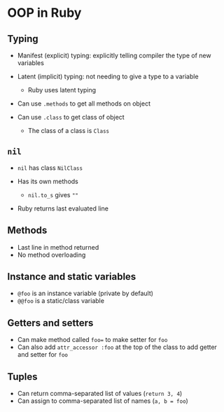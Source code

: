 # OOP in Ruby

## Typing

- Manifest (explicit) typing: explicitly telling compiler the type of new variables
- Latent (implicit) typing: not needing to give a type to a variable
  - Ruby uses latent typing

- Can use `.methods` to get all methods on object
- Can use `.class` to get class of object
  - The class of a class is `Class`

## `nil`

- `nil` has class `NilClass`
- Has its own methods
  - `nil.to_s` gives `""`

- Ruby returns last evaluated line

## Methods

- Last line in method returned
- No method overloading

## Instance and static variables

- `@foo` is an instance variable (private by default)
- `@@foo` is a static/class variable

## Getters and setters

- Can make method called `foo=` to make setter for `foo`
- Can also add `attr_accessor :foo` at the top of the class to add getter and setter for `foo`

## Tuples

- Can return comma-separated list of values (`return 3, 4`)
- Can assign to comma-separated list of names (`a, b = foo`)

